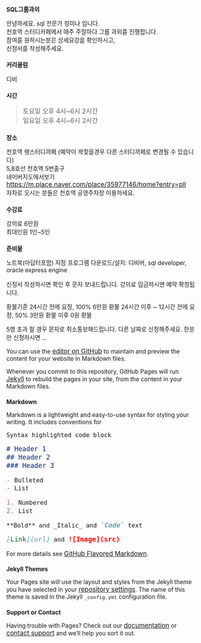 <style>
*{font-size:110%}
</style>

## SQL그룹과외
  
안녕하세요. sql 전문가 정미나 입니다.  
천호역 스터디카페에서 매주 주말마다 그룹 과외를 진행합니다.  
참여를 원하시는분은 상세요강을 확인하시고,  
신청서를 작성해주세요.  
  
### 커리큘럼
디비  

### 시간  
> 토요일 오후 4시\~6시 2시간  
> 일요일 오후 4시\~6시 2시간  
  
  
### 장소
천호역 랭스터디까페 (예약이 꽉찾을경우 다른 스터디까페로 변경될 수 있습니다)  
5,8호선 천호역 5번출구  
네이버지도에서보기
https://m.place.naver.com/place/35977146/home?entry=pll  
자차로 오시는 분들은 천호역 공영주차장 이용하세요. 
  
  
### 수강료
강의료 6만원  
최대인원 1인~5인  
  
  
### 준비물
노트북(아답터포함) 지참
프로그램 다운로드/설치: 디비버, sql developer, oracle express engine
  
신청서 작성하시면 확인 후 문자 보내드립니다.
강의료 입금하시면 예약 확정됩니다.

환불기준
24시간 전에 요청, 100% 6만원 환불
24시간 이후 ~ 12시간 전에 요청, 50% 3만원 환불
이후 0원 환불

5명 초과 할 경우 문자로 취소통보해드립니다.
다른 날짜로 신청해주세요.
한분만 신청하시면 ...

You can use the [editor on GitHub](https://github.com/JungMina/jungmina.github.io/edit/master/README.md) to maintain and preview the content for your website in Markdown files.

Whenever you commit to this repository, GitHub Pages will run [Jekyll](https://jekyllrb.com/) to rebuild the pages in your site, from the content in your Markdown files.

### Markdown

Markdown is a lightweight and easy-to-use syntax for styling your writing. It includes conventions for

```markdown
Syntax highlighted code block

# Header 1
## Header 2
### Header 3

- Bulleted
- List

1. Numbered
2. List

**Bold** and _Italic_ and `Code` text

[Link](url) and ![Image](src)
```

For more details see [GitHub Flavored Markdown](https://guides.github.com/features/mastering-markdown/).

### Jekyll Themes

Your Pages site will use the layout and styles from the Jekyll theme you have selected in your [repository settings](https://github.com/JungMina/jungmina.github.io/settings). The name of this theme is saved in the Jekyll `_config.yml` configuration file.

### Support or Contact

Having trouble with Pages? Check out our [documentation](https://help.github.com/categories/github-pages-basics/) or [contact support](https://github.com/contact) and we’ll help you sort it out.
